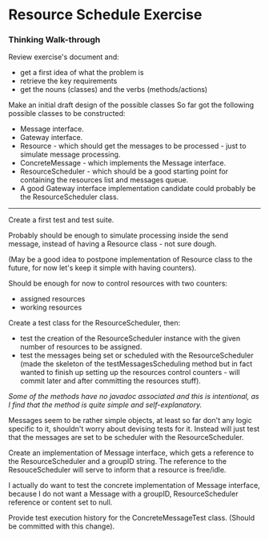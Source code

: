 # Resource Schedule Exercise
### Thinking Walk-through

Review exercise's document and:

* get a first idea of what the problem is
* retrieve the key requirements
* get the nouns (classes) and the verbs (methods/actions)

Make an initial draft design of the possible classes
So far got the following possible classes to be constructed:

* Message interface.
* Gateway interface.
* Resource - which should get the messages to be processed - just to simulate message processing.
* ConcreteMessage - which implements the Message interface.
* ResourceScheduler - which should be a good starting point for containing the resources list and messages queue.
* A good Gateway interface implementation candidate could probably be the ResourceScheduler class.

------------------------------------------------------------
Create a first test and test suite.

Probably should be enough to simulate processing inside the send message, instead of having a Resource class - not sure dough.

(May be a good idea to postpone implementation of Resource class to the future,
for now let's keep it simple with having counters).

Should be enough for now to control resources with two counters:

* assigned resources
* working resources

Create a test class for the ResourceScheduler, then:

* test the creation of the ResourceScheduler instance with the given number of resources to be assigned.
* test the messages being set or scheduled with the ResourceScheduler (made the skeleton of the testMessagesScheduling
method but in fact wanted to finish up setting up the resources control counters - will commit later and after
committing the resources stuff).

_Some of the methods have no javadoc associated and this is intentional, as I find that the method is quite simple and self-explanatory._

Messages seem to be rather simple objects, at least so far don't any logic specific to it, shouldn't worry about
devising tests for it. Instead will just test that the messages are set to be scheduler with the ResourceScheduler.

Create an implementation of Message interface, which gets a reference to the ResourceScheduler and a groupID string.
The reference to the ResouceScheduler will serve to inform that a resource is free/idle.

I actually do want to test the concrete implementation of Message interface, because I do not want a Message
with a groupID, ResourceScheduler reference or content set to null.

Provide test execution history for the ConcreteMessageTest class. (Should be committed with this change).
